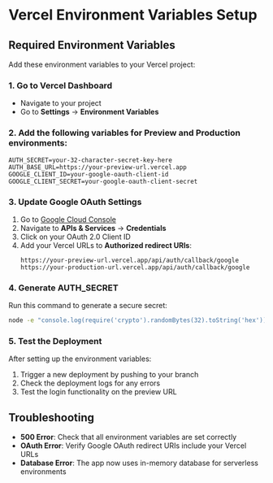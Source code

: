 # Vercel Environment Variables Setup

## Required Environment Variables

Add these environment variables to your Vercel project:

### 1. Go to Vercel Dashboard
- Navigate to your project
- Go to **Settings** → **Environment Variables**

### 2. Add the following variables for **Preview** and **Production** environments:

```
AUTH_SECRET=your-32-character-secret-key-here
AUTH_BASE_URL=https://your-preview-url.vercel.app
GOOGLE_CLIENT_ID=your-google-oauth-client-id
GOOGLE_CLIENT_SECRET=your-google-oauth-client-secret
```

### 3. Update Google OAuth Settings

1. Go to [Google Cloud Console](https://console.cloud.google.com/)
2. Navigate to **APIs & Services** → **Credentials**
3. Click on your OAuth 2.0 Client ID
4. Add your Vercel URLs to **Authorized redirect URIs**:
   ```
   https://your-preview-url.vercel.app/api/auth/callback/google
   https://your-production-url.vercel.app/api/auth/callback/google
   ```

### 4. Generate AUTH_SECRET

Run this command to generate a secure secret:
```bash
node -e "console.log(require('crypto').randomBytes(32).toString('hex'))"
```

### 5. Test the Deployment

After setting up the environment variables:
1. Trigger a new deployment by pushing to your branch
2. Check the deployment logs for any errors
3. Test the login functionality on the preview URL

## Troubleshooting

- **500 Error**: Check that all environment variables are set correctly
- **OAuth Error**: Verify Google OAuth redirect URIs include your Vercel URLs
- **Database Error**: The app now uses in-memory database for serverless environments 